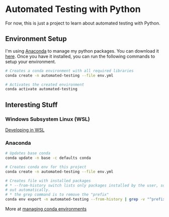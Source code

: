 # Automated Testing with Python

For now, this is just a project to learn about automated testing with Python.

## Environment Setup

I'm using [Anaconda](https://www.anaconda.com) to manage my python packages. You can download it [here](https://www.anaconda.com/distribution/). Once you have it installed, you can run the following commands to setup your environment.

```bash
# Creates a conda environment with all required libraries
conda create -n automated-testing --file env.yml

# Activates the created environment
conda activate automated-testing
```

## Interesting Stuff

### Windows Subsystem Linux (WSL)

[Developing in WSL](https://code.visualstudio.com/docs/remote/wsl)

### Anaconda

```bash
# Updates base conda
conda update -n base -c defaults conda

# Creates conda env for this project
conda create -n automated-testing --file env.yml

# Creates file with installed packages
# * --from-history switch lists only packages installed by the user, so dependencies can be figured 
# out automatically.
# * the grep command is to remove the "prefix"
conda env export -n automated-testing --from-history | grep -v "^prefix: " > env.yml

```

More at [managing conda environments](https://docs.conda.io/projects/conda/en/latest/user-guide/tasks/manage-environments.html)
